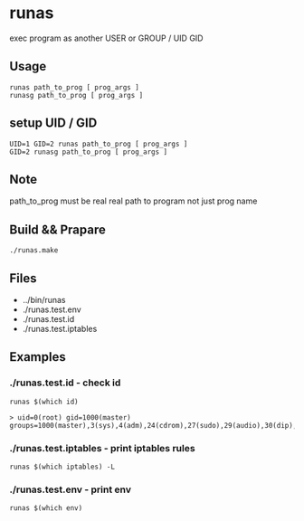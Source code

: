 # runas 

exec program as another USER or GROUP / UID GID

## Usage

    runas path_to_prog [ prog_args ]
    runasg path_to_prog [ prog_args ]


## setup UID / GID

    UID=1 GID=2 runas path_to_prog [ prog_args ]
    GID=2 runasg path_to_prog [ prog_args ]

## Note

path_to_prog must be real real path to program not just prog name

## Build && Prapare

    ./runas.make

## Files

* ../bin/runas
* ./runas.test.env
* ./runas.test.id
* ./runas.test.iptables

## Examples

### ./runas.test.id - check id

    runas $(which id)

    > uid=0(root) gid=1000(master) groups=1000(master),3(sys),4(adm),24(cdrom),27(sudo),29(audio),30(dip),46(plugdev),110(netdev),118(lpadmin),128(sambashare)


### ./runas.test.iptables - print iptables rules

    runas $(which iptables) -L

### ./runas.test.env - print env

    runas $(which env)

